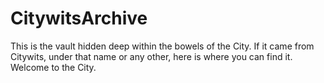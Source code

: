 # CitywitsArchive
This is the vault hidden deep within the bowels of the City. If it came from Citywits, under that name or any other, here is where you can find it. Welcome to the City. 
